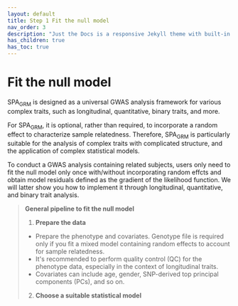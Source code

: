 ```yaml
---
layout: default
title: Step 1 Fit the null model
nav_order: 3
description: "Just the Docs is a responsive Jekyll theme with built-in search that is easily customizable and hosted on GitHub Pages."
has_children: true
has_toc: true
---
```


# Fit the null model

SPA<sub>GRM</sub> is designed as a universal GWAS analysis framework for various complex traits, such as longitudinal, quantitative, binary traits, and more. 

For SPA<sub>GRM</sub>, it is optional, rather than required, to incorporate a random effect to characterize sample relatedness. Therefore, SPA<sub>GRM</sub> is particularly suitable for the analysis of complex traits with complicated structure, and the application of complex statistical models.

To conduct a GWAS analysis containing related subjects, users only need to fit the null model only once with/without incorporating random effcts and obtain model residuals defined as the gradient of the likelihood function. We will latter show you how to implement it through longitudinal, quantitative, and binary trait analysis.

> **General pipeline to fit the null model**  
> 1. **Prepare the data**  
> - Prepare the phenotype and covariates. Genotype file is required only if you fit a mixed model containing random effects to account for sample relatedness.  
> - It's recommended to perform quality control (QC) for the phenotype data, especially in the context of longitudinal traits.  
> - Covariates can include age, gender, SNP-derived top principal components (PCs), and so on.  
> 2. **Choose a suitable statistical model**  